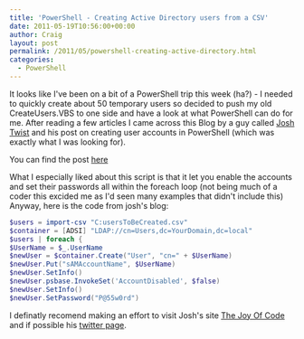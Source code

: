 ```yaml
---
title: 'PowerShell - Creating Active Directory users from a CSV'
date: 2011-05-19T10:56:00+00:00
author: Craig
layout: post
permalink: /2011/05/powershell-creating-active-directory.html
categories:
  - PowerShell
---
```


It looks like I've been on a bit of a PowerShell trip this week (ha?) - I needed to quickly create about 50 temporary users so decided to push my old CreateUsers.VBS to one side and have a look at what PowerShell can do for me. After reading a few articles I came across this Blog by a guy called  [Josh Twist](http://www.thejoyofcode.com/Josh.aspx) and his post on creating user accounts in PowerShell (which was exactly what I was looking for).

<!--more-->

You can find the post [here](http://www.thejoyofcode.com/Creating_AD_user_accounts_in_PowerShell.aspx)

What I especially liked about this script is that it let you enable the accounts and set their passwords all within the foreach loop (not being much of a coder this excided me as I'd seen many examples that didn't include this)
Anyway, here is the code from josh's blog:

```PowerShell
$users = import-csv "C:usersToBeCreated.csv"
$container = [ADSI] "LDAP://cn=Users,dc=YourDomain,dc=local"
$users | foreach {
$UserName = $_.UserName
$newUser = $container.Create("User", "cn=" + $UserName)
$newUser.Put("sAMAccountName", $UserName)
$newUser.SetInfo()
$newUser.psbase.InvokeSet('AccountDisabled', $false)
$newUser.SetInfo()
$newUser.SetPassword("P@55w0rd")
```

I definatly recomend making an effort to visit Josh's site [The Joy Of Code](http://www.thejoyofcode.com/) and if possible his [twitter page](http://twitter.com/joshtwist).

